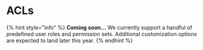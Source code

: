 # ACLs

{% hint style="info" %}
**Coming soon...** We currently support a handful of predefined user roles and permission sets. Additional customization options are expected to land later this year.
{% endhint %}
